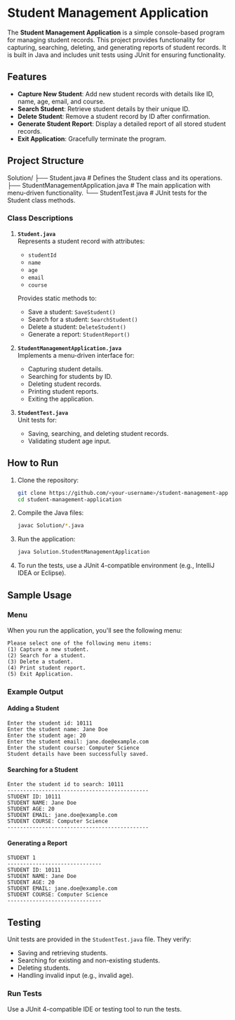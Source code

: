 # Student Management Application

The **Student Management Application** is a simple console-based program for managing student records. This project provides functionality for capturing, searching, deleting, and generating reports of student records. It is built in Java and includes unit tests using JUnit for ensuring functionality.

## Features

- **Capture New Student**: Add new student records with details like ID, name, age, email, and course.
- **Search Student**: Retrieve student details by their unique ID.
- **Delete Student**: Remove a student record by ID after confirmation.
- **Generate Student Report**: Display a detailed report of all stored student records.
- **Exit Application**: Gracefully terminate the program.

## Project Structure

Solution/
├── Student.java                   # Defines the Student class and its operations.
├── StudentManagementApplication.java # The main application with menu-driven functionality.
└── StudentTest.java               # JUnit tests for the Student class methods.

### Class Descriptions

1. **`Student.java`**  
   Represents a student record with attributes:
   - `studentId`
   - `name`
   - `age`
   - `email`
   - `course`

   Provides static methods to:
   - Save a student: `SaveStudent()`
   - Search for a student: `SearchStudent()`
   - Delete a student: `DeleteStudent()`
   - Generate a report: `StudentReport()`

2. **`StudentManagementApplication.java`**  
   Implements a menu-driven interface for:
   - Capturing student details.
   - Searching for students by ID.
   - Deleting student records.
   - Printing student reports.
   - Exiting the application.

3. **`StudentTest.java`**  
   Unit tests for:
   - Saving, searching, and deleting student records.
   - Validating student age input.

## How to Run

1. Clone the repository:
   ```bash
   git clone https://github.com/<your-username>/student-management-application.git
   cd student-management-application
   ```

2. Compile the Java files:
   ```bash
   javac Solution/*.java
   ```

3. Run the application:
   ```bash
   java Solution.StudentManagementApplication
   ```

4. To run the tests, use a JUnit 4-compatible environment (e.g., IntelliJ IDEA or Eclipse).

## Sample Usage

### Menu
When you run the application, you'll see the following menu:
```plaintext
Please select one of the following menu items:
(1) Capture a new student.
(2) Search for a student.
(3) Delete a student.
(4) Print student report.
(5) Exit Application.
```

### Example Output
#### Adding a Student
```plaintext
Enter the student id: 10111
Enter the student name: Jane Doe
Enter the student age: 20
Enter the student email: jane.doe@example.com
Enter the student course: Computer Science
Student details have been successfully saved.
```

#### Searching for a Student
```plaintext
Enter the student id to search: 10111
---------------------------------------------
STUDENT ID: 10111
STUDENT NAME: Jane Doe
STUDENT AGE: 20
STUDENT EMAIL: jane.doe@example.com
STUDENT COURSE: Computer Science
---------------------------------------------
```

#### Generating a Report
```plaintext
STUDENT 1
------------------------------
STUDENT ID: 10111
STUDENT NAME: Jane Doe
STUDENT AGE: 20
STUDENT EMAIL: jane.doe@example.com
STUDENT COURSE: Computer Science
------------------------------
```

## Testing

Unit tests are provided in the `StudentTest.java` file. They verify:
- Saving and retrieving students.
- Searching for existing and non-existing students.
- Deleting students.
- Handling invalid input (e.g., invalid age).

### Run Tests
Use a JUnit 4-compatible IDE or testing tool to run the tests.
